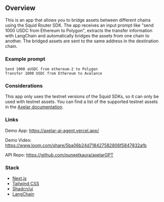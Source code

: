 ## Overview

This is an app that allows you to bridge assets between different chains using the Squid Router SDK. The app receives an
input prompt like "send 1000 USDC from Ethereum to Polygon", extracts the transfer information with LangChain
and automatically bridges the assets from one chain to another.
The bridged assets are sent to the same address in the destination chain.

### Example prompt
```
Send 1000 aUSDC from ethereum-2 to Polygon
Transfer 1000 USDC from Ethereum to Avalance
```


### Considerations

This app only uses the testnet versions of the Squid SDKs, so it can only be used with testnet assets.
You can find a list of the supported testnet assets in the [Axelar documentation](https://docs.axelar.dev/dev/reference/testnet-contract-addresses).


### Links

Demo App: https://axelar-ai-agent.vercel.app/

Demo Video: https://www.loom.com/share/5ba06b24d718427582806f5847832afb

API Repo: https://github.com/puneetkaura/axelarGPT

### Stack

- [Next.js](https://nextjs.org/)
- [Tailwind CSS](https://tailwindcss.com/)
- [Shadcn/ui](https://ui.shadcn.com/)
- [LangChain](https://python.langchain.com/en/latest/index.html)
